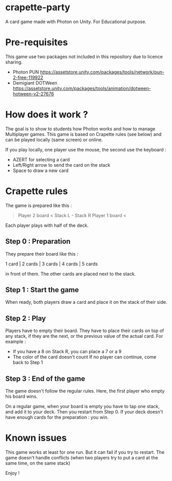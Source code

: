 # crapette-party
A card game made with Photon on Unity. For Educational purpose.

# Pre-requisites
This game use two packages not included in this repository due to licence sharing.
- Photon PUN https://assetstore.unity.com/packages/tools/network/pun-2-free-119922
- Demigiant DOTWeen https://assetstore.unity.com/packages/tools/animation/dotween-hotween-v2-27676

# How does it work ?
The goal is to show to students how Photon works and how to manage Multiplayer games.
This game is based on Crapette rules (see below) and can be played locally (same screen) or online.

If you play locally, one player use the mouse, the second use the keyboard : 
- AZERT for selecting a card
- Left/Right arrow to send the card on the stack
- Space to draw a new card

# Crapette rules
The game is prepared like this : 

> Player 2 board <
Stack L - Stack R
> Player 1 board <

Each player plays with half of the deck.

## Step 0 : Preparation 
They prepare their board like this : 

1 card | 2 cards | 3 cards | 4 cards | 5 cards

in front of them. The other cards are placed next to the stack.

## Step 1 : Start the game 
When ready, both players draw a card and place it on the stack of their side.

## Step 2 : Play
Players have to empty their board.
They have to place their cards on top of any stack, if they are the next, or the previous value of the actual card.
For example : 
- If you have a 8 on Stack R, you can place a 7 or a 9
- The color of the card doesn't count
If no player can continue, come back to Step 1

## Step 3 : End of the game
The game doesn't follow the regular rules. Here, the first player who empty his board wins.

On a regular game, when your board is empty you have to tap one stack, and add it to your deck. Then you restart from Step 0.
If your deck doesn't have enough cards for the preparation : you win.

# Known issues
This game works at least for one run. But it can fail if you try to restart.
The game doesn't handle conflicts (when two players try to put a card at the same time, on the same stack)

Enjoy !
